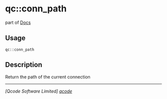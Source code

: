 qc::conn_path
=============

part of [Docs](.)

Usage
-----
`qc::conn_path `

Description
-----------
Return the path of the current connection

----------------------------------
*[Qcode Software Limited] [qcode]*

[qcode]: www.qcode.co.uk "Qcode Software"